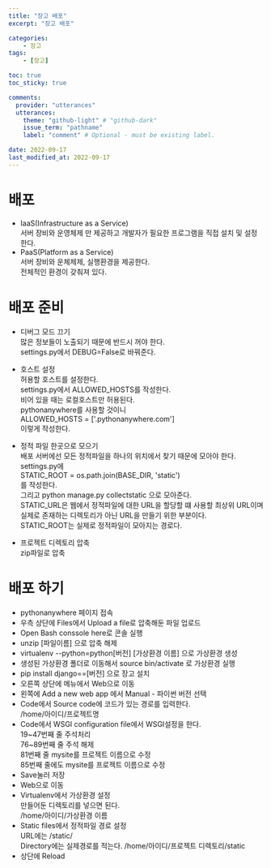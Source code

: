 ```yaml
---
title: "장고 배포"
excerpt: "장고 배포"

categories:
    - 장고
tags:
    - [장고]

toc: true
toc_sticky: true

comments:
  provider: "utterances"
  utterances:
    theme: "github-light" # "github-dark"
    issue_term: "pathname"
    label: "comment" # Optional - must be existing label.

date: 2022-09-17
last_modified_at: 2022-09-17
---
```

# 배포
- IaaS(Infrastructure as a Service)  
서버 장비와 운영체제 만 제공하고 개발자가 필요한 프로그램을 직접 설치 및 설정한다.  
- PaaS(Platform as a Service)  
서버 장비와 운체제제, 실행환경을 제공한다.  
전체적인 환경이 갖춰져 있다.  

# 배포 준비
- 디버그 모드 끄기  
많은 정보들이 노출되기 때문에 반드시 꺼야 한다.  
settings.py에서 DEBUG=False로 바꿔준다.  

- 호스트 설정  
허용할 호스트를 설정한다.  
settings.py에서 ALLOWED_HOSTS를 작성한다.  
비어 있을 때는 로컬호스트만 허용된다.  
pythonanywhere를 사용할 것이니  
ALLOWED_HOSTS = ['.pythonanywhere.com']  
이렇게 작성한다.  

- 정적 파일 한곳으로 모으기  
배포 서버에선 모든 정적파일을 하나의 위치에서 찾기 때문에 모아야 한다.  
settings.py에  
STATIC_ROOT = os.path.join(BASE_DIR, 'static')  
를 작성한다.  
그리고 python manage.py collectstatic 으로 모아준다.  
STATIC_URL은 웹에서 정적파일에 대한 URL을 할당할 떄 사용할 최상위 URL이며 실제로 존재하는 디렉토리가 아닌 URL을 만들기 위한 부분이다.  
STATIC_ROOT는 실제로 정적파일이 모아지는 경로다.  

- 프로젝트 디렉토리 압축  
zip파일로 압축  

# 배포 하기
- pythonanywhere 페이지 접속  
- 우측 상단에 Files에서 Upload a file로 압축해둔 파일 업로드  
- Open Bash conssole here로 콘솔 실행  
- unzip [파일이름] 으로 압축 해제  
- virtualenv --python=python[버전] [가상환경 이름] 으로 가상환경 생성  
- 생성된 가상환경 폴더로 이동해서 source bin/activate 로 가상환경 실행  
- pip install django==[버전] 으로 장고 설치  
- 오른쪽 상단에 메뉴에서 Web으로 이동  
- 왼쪽에 Add a new web app 에서 Manual - 파이썬 버전 선택  
- Code에서 Source code에 코드가 있는 경로를 입력한다.  
/home/아이디/프로젝트명  
- Code에서 WSGI configuration file에서 WSGI설정을 한다.  
19~47번째 줄 주석처리  
76~89번째 줄 주석 해제  
81번째 줄 mysite를 프로젝트 이름으로 수정  
85번째 줄에도 mysite를 프로젝트 이름으로 수정  
- Save눌러 저장  
- Web으로 이동  
- Virtualenv에서 가상환경 설정  
만들어둔 디렉토리를 넣으면 된다.  
/home/아이디/가상환경 이름  
- Static files에서 정적파일 경로 설정  
URL에는 /static/  
Directory에는 실제경로를 적는다. /home/아이디/프로젝트 디렉토리/static  
- 상단에 Reload  



